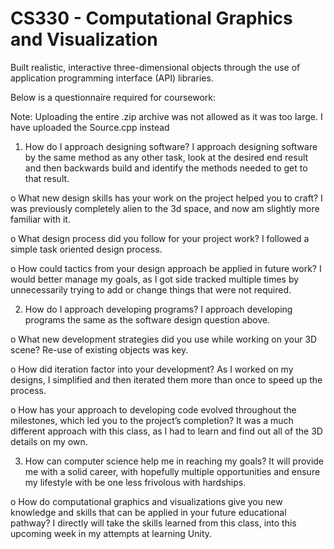 # CS330 - Computational Graphics and Visualization

Built realistic, interactive three-dimensional objects through the use of application programming interface (API) libraries.

Below is a questionnaire required for coursework:

Note: Uploading the entire .zip archive was not allowed as it was too large. I have uploaded the Source.cpp instead

1.	How do I approach designing software? 
I approach designing software by the same method as any other task, look at the desired end result and then backwards build and identify the methods needed to get to that result.

o	What new design skills has your work on the project helped you to craft?
I was previously completely alien to the 3d space, and now am slightly more familiar with it.

o	What design process did you follow for your project work?
I followed a simple task oriented design process. 

o	How could tactics from your design approach be applied in future work?
I would better manage my goals, as I got side tracked multiple times by unnecessarily trying to add or change things that were not required.

2.	How do I approach developing programs? 
I approach developing programs the same as the software design question above.

o	What new development strategies did you use while working on your 3D scene?
Re-use of existing objects was key.

o	How did iteration factor into your development?
As I worked on my designs, I simplified and then iterated them more than once to speed up the process.

o	How has your approach to developing code evolved throughout the milestones, which led you to the project’s completion?
It was a much different approach with this class, as I had to learn and find out all of the 3D details on my own. 

3.	How can computer science help me in reaching my goals? 
It will provide me with a solid career, with hopefully multiple opportunities and ensure my lifestyle with be one less frivolous with hardships.

o	How do computational graphics and visualizations give you new knowledge and skills that can be applied in your future educational pathway?
I directly will take the skills learned from this class, into this upcoming week in my attempts at learning Unity.

